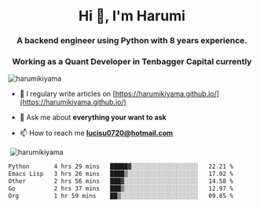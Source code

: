 <h1 align="center">Hi 👋, I'm Harumi</h1>
<h3 align="center">A backend engineer using <b>Python</b> with 8 years experience.</h3>
<h3 align="center">Working as a Quant Developer in <b>Tenbagger Capital</b> currently</h3>

<p align="left"> <img src="https://komarev.com/ghpvc/?username=harumikiyama" alt="harumikiyama" /> </p>


- 📝 I regulary write articles on [https://harumikiyama.github.io/](https://harumikiyama.github.io/)

- 💬 Ask me about **everything your want to ask**

- 📫 How to reach me **lucisu0720@hotmail.com**

<p>&nbsp;<img align="center" src="https://github-readme-stats.vercel.app/api?username=harumikiyama&show_icons=true" alt="harumikiyama" /></p>


<!--START_SECTION:waka-->

```txt
Python       4 hrs 29 mins   █████▓░░░░░░░░░░░░░░░░░░░   22.21 %
Emacs Lisp   3 hrs 26 mins   ████▒░░░░░░░░░░░░░░░░░░░░   17.02 %
Other        2 hrs 56 mins   ███▓░░░░░░░░░░░░░░░░░░░░░   14.58 %
Go           2 hrs 37 mins   ███▒░░░░░░░░░░░░░░░░░░░░░   12.97 %
Org          1 hr 59 mins    ██▒░░░░░░░░░░░░░░░░░░░░░░   09.85 %
```

<!--END_SECTION:waka-->
